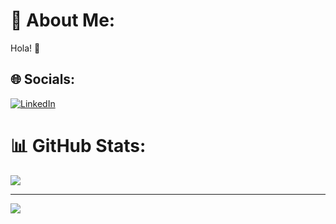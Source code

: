 # 💫 About Me:
Hola! 👋


## 🌐 Socials:
[![LinkedIn](https://img.shields.io/badge/LinkedIn-%230077B5.svg?logo=linkedin&logoColor=white)](https://linkedin.com/in/gmnpjpn)

# 📊 GitHub Stats:
![](https://github-readme-stats.vercel.app/api/top-langs/?username=gmnpjpn&langs_count=10&theme=dark&hide_border=true&include_all_commits=false&count_private=false&layout=compact)

---
[![](https://visitcount.itsvg.in/api?id=gmnpjpn&icon=0&color=0)](https://visitcount.itsvg.in)

<!-- Proudly created with GPRM ( https://gprm.itsvg.in ) -->
